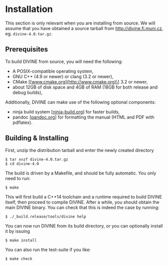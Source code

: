 Installation
============

This section is only relevant when you are installing from source.  We will
assume that you have obtained a source tarball from <http://divine.fi.muni.cz>,
eg. `divine-4.0.tar.gz`.

Prerequisites
-------------

To build DIVINE from source, you will need the following:

* A POSIX-compatible operating system,
* GNU C++ (4.9 or newer) or clang (3.2 or newer),
* CMake \[[www.cmake.org](http://www.cmake.org)\] 3.2 or newer,
* about 12GB of disk space and 4GB of RAM (18GB for both release and debug
  builds),

Additionally, DIVINE can make use of the following optional components:

* ninja build system \[[ninja-build.org](https://ninja-build.org)\] for faster
  builds,
* pandoc \[[pandoc.org](http://pandoc.org)\] for formatting the manual (HTML
  and PDF with pdflatex).

Building & Installing
---------------------

First, unzip the distribution tarball and enter the newly created directory

    $ tar xvzf divine-4.0.tar.gz
    $ cd divine-4.0

The build is driven by a Makefile, and should be fully automatic. You only need
to run:

    $ make

This will first build a C++14 toolchain and a runtime required to build DIVINE
itself, then proceed to compile DIVINE. After a while, you should obtain the
main DIVINE binary. You can check that this is indeed the case by running:

    $ ./_build.release/tools/divine help

You can now run DIVINE from its build directory, or you can optionally install
it by issuing

    $ make install

You can also run the test-suite if you like:

    $ make check

